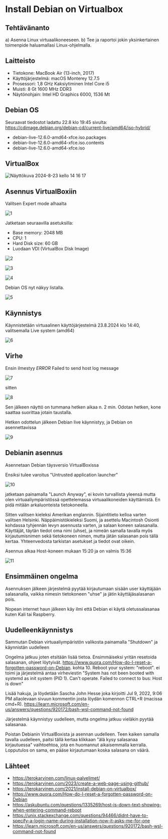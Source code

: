 # Install Debian on Virtualbox

## Tehtävänanto

a) Asenna Linux virtuaalikoneeseen.
b) Tee ja raportoi jokin yksinkertainen toimenpide haluamallasi Linux-ohjelmalla.

## Laitteisto

- Tietokone: MacBook Air (13-inch, 2017)
- Käyttöjärjestelmä: macOS Monterey 12.7.5
- Prosessori: 1,8 GHz Kaksiytiminen Intel Core i5
- Muisti: 8 Gt 1600 MHz DDR3
- Näytönohjain: Intel HD Graphics 6000, 1536 Mt

## Debian OS

Seuraavat tiedostot ladattu 22.8 klo 19:45 sivulta: 
https://cdimage.debian.org/debian-cd/current-live/amd64/iso-hybrid/
- debian-live-12.6.0-amd64-xfce.iso.packages
- debian-live-12.6.0-amd64-xfce.iso.contents
- debian-live-12.6.0-amd64-xfce.iso

## VirtualBox

![Näyttökuva 2024-8-23 kello 14 16 17](https://github.com/user-attachments/assets/ab2c11b1-f5e3-4570-9b03-886d1969b00a)

## Asennus VirtualBoxiin

Valitsen Expert mode alhaalta

![1](https://github.com/user-attachments/assets/e5edd1ee-58ad-4a45-af92-abde357c07fe)

Jatketaan seuraavilla asetuksilla:

- Base memory: 2048 MB
- CPU: 1
- Hard Disk size: 60 GB
- Luodaan VDI (VirtualBox Disk Image)

![2](https://github.com/user-attachments/assets/62933fad-1d11-4c4e-b0e1-740be5ab987e)

![3](https://github.com/user-attachments/assets/3516341d-9794-4331-97f1-861862370d08)

![4](https://github.com/user-attachments/assets/94697404-2f87-4b88-a23c-ff510a9a6dae)

Debian OS nyt näkyy listalla.

![5](https://github.com/user-attachments/assets/10da0c21-4389-49a8-8abc-49c02bf44067)


## Käynnistys 

Käynnistetään virtuaalinen käyttöjärjestelmä 23.8.2024 klo 14:40, valitsemalla Live system (amd64)


![6](https://github.com/user-attachments/assets/9aaac595-a58b-4731-b6d2-bad23fc31787)


## Virhe

Ensin ilmestyy *ERROR* Failed to send host log message

![7](https://github.com/user-attachments/assets/2f24c8ec-4b0b-4e12-8517-ba7e07e3aa42)

sitten

![8](https://github.com/user-attachments/assets/bb40e462-5d6b-482e-ad46-e2fcd46c6d11)

Sen jälkeen näyttö on tummana hetken aikaa n. 2 min. Odotan hetken, kone saattaa suorittaa jotain taustalla.


Hetken odottelun jälkeen Debian live käynnistyy, ja Debian on asennettavissa

![9](https://github.com/user-attachments/assets/0e2db746-1efd-4a31-98d5-17c8f32caa97) 

## Debianin asennus 

Asennetaan Debian täysversio VirtualBoxissa

Ensiksi tulee varoitus "Untrusted application launcher"

![10](https://github.com/user-attachments/assets/e4b40c92-2fc7-4542-bd6b-5912a6a86b41)

jatketaan painamalla "Launch Anyway", ei kovin turvallista yleensä mutta olen virtuaaliympäristössä opettelemassa virtuaalikoneiden käyttämistä. En pidä mitään arkaluonteista tietokoneella.

Sitten valitsen kieleksi Amerikan englannin.
Sijaintitieto kelloa varten valitsen Helsinki.
Näppäimistökieleksi Suomi, ja asettelu Macintosh
Osionti kohdassa tyhjennän levyn asennusta varten, ja salaan koneen salasanalla.
Käyttäjät, täytän tiedot oma nimi (uhse), ja nimeän samalla tavalla myös kirjautumisnimen sekä tietokoneen nimen, mutta jätän salasanan pois tällä kertaa.
Yhteenvedosta tarkistan asetukset ja tiedot ovat oikein.

Asennus alkaa Host-koneen mukaan 15:20 ja on valmis 15:36

![11](https://github.com/user-attachments/assets/84cf90ff-b85a-4ee3-a246-05ce2b0a8d73)

## Ensimmäinen ongelma

Asennuksen jälkeen järjestelmä pyytää kirjautumaan sisään user käyttäjään salasanalla, vaikka nimesin tietokoneen "uhse" ja jätin käyttäjäsalasanan pois.

Nopean internet haun jälkeen käy ilmi että Debian ei käytä oletussalasanaa kuten Kali tai Raspberry.

## Uudelleenkäynnistys

Sammutan Debian virtuaaliympäristön valikosta painamalla "Shutdown" ja käynnistän uudelleen

Ongelma jatkuu joten etsitään lisää tietoa. Ensimmäiseksi yritän resetoida salasanan, ohjeet löytyivät. 
https://www.quora.com/How-do-I-reset-a-forgotten-password-on-Debian. 
kohta 10. Reboot your system: "reboot". ei toimi ja järjestelmä antaa virheviestin "System has not been booted with systemd as init system (PID 1). Can't operate. Failed to connect to bus: Host is down"

Lisää hakuja, ja löydetään  Sascha John Hesse joka kirjoitti Jul 9, 2022, 9:06 PM allaolevaan sivuun kommentin josta löydän komennon CTRL+R (macissa cmd+R). 
https://learn.microsoft.com/en-us/answers/questions/920172/bash-wsl-command-not-found 

Järjestelmä käynnistyy uudelleen, mutta ongelma jatkuu vieläkin pyytää salasanaa.

Poistan Debianin VirtualBoxista ja asennan uudelleen.
Teen kaiken samalla tavalla uudelleen, paitsi tällä kertaa klikkaan "älä kysy salasanaa kirjautuessa" vaihtoehtoa, jota en huomannut aikaisemmalla kerralla. Lopputulos on sama, en pääse kirjautumaan koska salasana on väärä.


## Lähteet
- https://terokarvinen.com/linux-palvelimet/
- https://terokarvinen.com/2023/create-a-web-page-using-github/
- https://terokarvinen.com/2021/install-debian-on-virtualbox/
- https://www.quora.com/How-do-I-reset-a-forgotten-password-on-Debian
- https://askubuntu.com/questions/1335269/host-is-down-text-showing-when-entering-command-reboot
- https://unix.stackexchange.com/questions/94466/didnt-have-to-specify-a-login-name-during-installation-now-it-asks-me-for-one
- https://learn.microsoft.com/en-us/answers/questions/920172/bash-wsl-command-not-found
